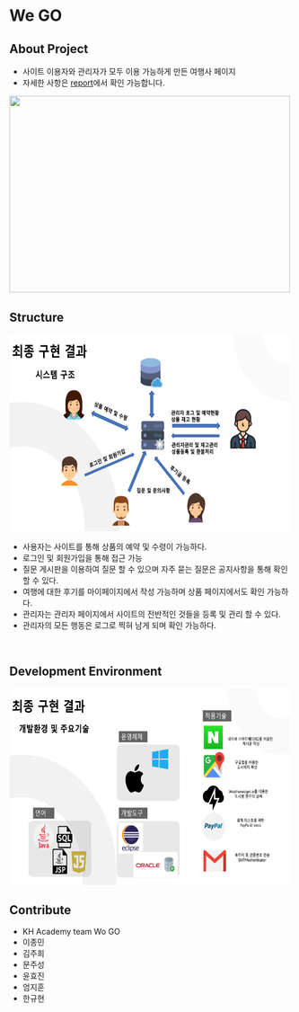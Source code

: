 # We GO

## About Project
- 사이트 이용자와 관리자가 모두 이용 가능하게 만든 여행사 페이지
- 자세한 사항은 [report]에서 확인 가능합니다.
<img src="/report/홈페이지.png" style="width: 500px; height: 350px" />
<br />

## Structure

<img src="/report/시스템구조.png" style="width: 500px; height: 350px" />

- 사용자는 사이트를 통해 상품의 예약 및 수령이 가능하다.
- 로그인 및 회원가입을 통해 접근 가능
- 질문 게시판을 이용하여 질문 할 수 있으며 자주 묻는 질문은 공지사항을 통해 확인 할 수 있다.
- 여행에 대한 후기를 마이페이지에서 작성 가능하며 상품 페이지에서도 확인 가능하다.
- 관리자는 관리자 페이지에서 사이트의 전반적인 것들을 등록 및 관리 할 수 있다.
- 관리자의 모든 행동은 로그로 찍혀 남게 되며 확인 가능하다.

<br />

## Development Environment
<img src="/report/개발환경.png" style="width: 500px; height: 350px"/>

<br />

## Contribute
- KH Academy team Wo GO
- 이종민
- 김주희
- 문주성
- 윤효진
- 엄지훈
- 한규현


[report]: <https://github.com/JongMinLee0/where-do-we-go/tree/master/report>

